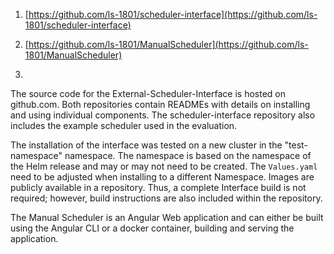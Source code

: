 
1. [https://github.com/ls-1801/scheduler-interface](https://github.com/ls-1801/scheduler-interface)

2. [https://github.com/ls-1801/ManualScheduler](https://github.com/ls-1801/ManualScheduler)

3. 

The source code for the External-Scheduler-Interface is hosted on github.com. Both repositories contain READMEs with details on installing and using individual components. The scheduler-interface repository also includes the example scheduler used in the evaluation.

The installation of the interface was tested on a new cluster in the "test-namespace" namespace. The namespace is based on the namespace of the Helm release and may or may not need to be created. The `Values.yaml` need to be adjusted when installing to a different Namespace. Images are publicly available in a repository. Thus, a complete Interface build is not required; however, build instructions are also included within the repository.

The Manual Scheduler is an Angular Web application and can either be built using the Angular CLI or a docker container, building and serving the application.
